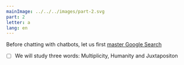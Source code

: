 ```yaml
---
mainImage: ../../../images/part-2.svg
part: 2
letter: a
lang: en
---
```


<div class="content">

Before chatting with chatbots, let us first [master Google Search](https://www.youtube.com/watch?v=cEBkvm0-rg0)
- [ ] We will study three words:
Multiplicity, Humanity and Juxtapositon

</div>
